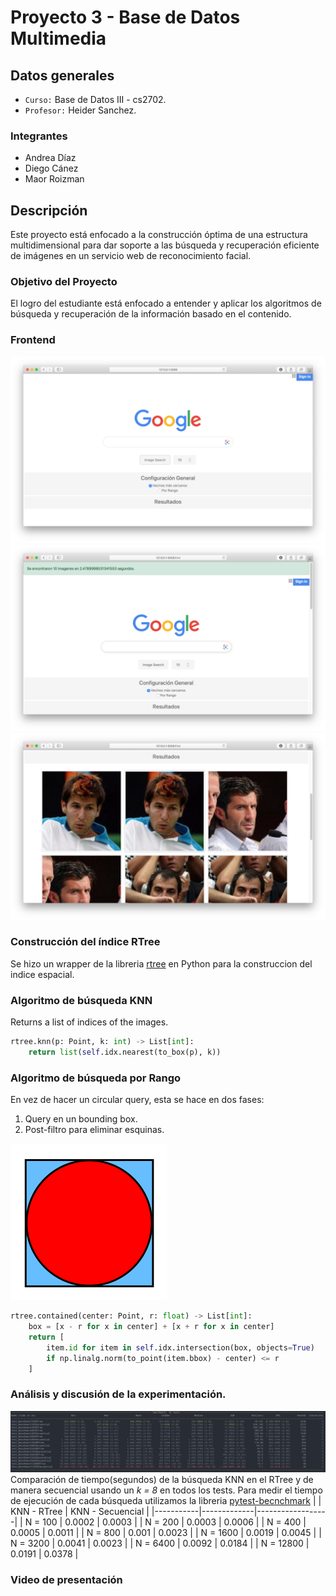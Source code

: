 # Proyecto 3 - Base de Datos Multimedia

## Datos generales
- `Curso:` Base de Datos III - cs2702.
- `Profesor:` Heider Sanchez.

### Integrantes
- Andrea Díaz
- Diego Cánez
- Maor Roizman

## Descripción
Este proyecto está enfocado a la construcción óptima de una estructura multidimensional para dar soporte a las búsqueda y recuperación eficiente de imágenes en un servicio web de reconocimiento facial.

### Objetivo del Proyecto
El logro del estudiante está enfocado a entender y aplicar los algoritmos de búsqueda y recuperación de la información basado en el contenido.

### Frontend

![Index](https://github.com/dgcnz/cs2702-proyecto-3/blob/master/images/index.png?raw=true)
![Index With Message](https://github.com/dgcnz/cs2702-proyecto-3/blob/master/images/index-with-messsage.png?raw=true)
![Galery](https://github.com/dgcnz/cs2702-proyecto-3/blob/master/images/galery.png?raw=true)


### Construcción del índice RTree

Se hizo un wrapper de la libreria [rtree](https://rtree.readthedocs.io/en/latest/) en Python para la construccion del indice espacial. 

### Algoritmo de búsqueda KNN

Returns a list of indices of the images.

```python
rtree.knn(p: Point, k: int) -> List[int]:
    return list(self.idx.nearest(to_box(p), k))
```


### Algoritmo de búsqueda por Rango

En vez de hacer un circular query, esta se hace en dos fases:
1. Query en un bounding box.
2. Post-filtro para eliminar esquinas.

![](images/circlesquare.png)

```python
rtree.contained(center: Point, r: float) -> List[int]:
    box = [x - r for x in center] + [x + r for x in center]
    return [
        item.id for item in self.idx.intersection(box, objects=True)
        if np.linalg.norm(to_point(item.bbox) - center) <= r
    ]
```

### Análisis y discusión de la experimentación.
![Benchmarks](https://github.com/dgcnz/cs2702-proyecto-3/blob/master/images/tests.png?raw=true)
Comparación de tiempo(segundos) de la búsqueda KNN en el RTree y de manera secuencial usando un _k = 8_ en todos los tests. Para medir el tiempo de ejecución de cada búsqueda utilizamos la libreria [pytest-becnchmark](https://pypi.org/project/pytest-benchmark/)
|           | KNN - RTree | KNN - Secuencial |
|-----------|-------------|------------------|
| N = 100   |    0.0002   |      0.0003      |
| N = 200   |    0.0003   |      0.0006      |
| N = 400   |    0.0005   |      0.0011      |
| N = 800   |    0.001    |      0.0023      |
| N = 1600  |    0.0019   |      0.0045      |
| N = 3200  |    0.0041   |      0.0023      |
| N = 6400  |    0.0092   |      0.0184      |
| N = 12800 |    0.0191   |      0.0378      |

### Video de presentación
